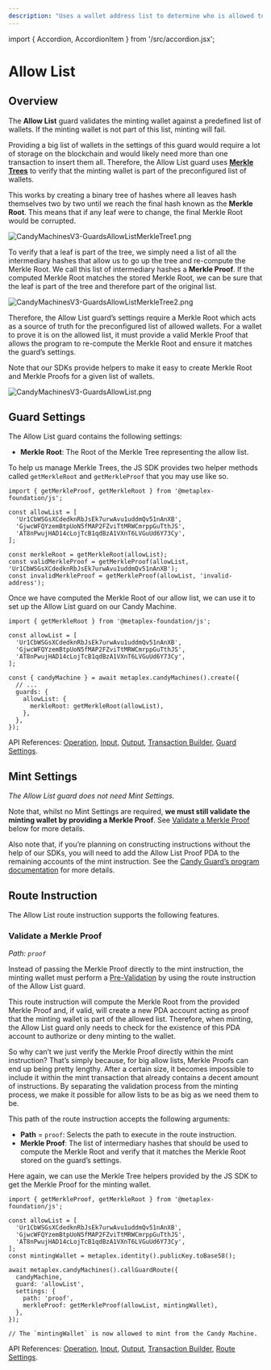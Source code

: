 ```yaml
---
description: "Uses a wallet address list to determine who is allowed to mint."
---
```


import { Accordion, AccordionItem } from '/src/accordion.jsx';

# Allow List

## Overview

The **Allow List** guard validates the minting wallet against a predefined list of wallets. If the minting wallet is not part of this list, minting will fail.

Providing a big list of wallets in the settings of this guard would require a lot of storage on the blockchain and would likely need more than one transaction to insert them all. Therefore, the Allow List guard uses [**Merkle Trees**](https://en.m.wikipedia.org/wiki/Merkle_tree) to verify that the minting wallet is part of the preconfigured list of wallets.

This works by creating a binary tree of hashes where all leaves hash themselves two by two until we reach the final hash known as the **Merkle Root**. This means that if any leaf were to change, the final Merkle Root would be corrupted.

![CandyMachinesV3-GuardsAllowListMerkleTree1.png](/assets/candy-machine-v3/CandyMachinesV3-GuardsAllowListMerkleTree1.png#radius)

To verify that a leaf is part of the tree, we simply need a list of all the intermediary hashes that allow us to go up the tree and re-compute the Merkle Root. We call this list of intermediary hashes a **Merkle Proof**. If the computed Merkle Root matches the stored Merkle Root, we can be sure that the leaf is part of the tree and therefore part of the original list.

![CandyMachinesV3-GuardsAllowListMerkleTree2.png](/assets/candy-machine-v3/CandyMachinesV3-GuardsAllowListMerkleTree2.png#radius)

Therefore, the Allow List guard’s settings require a Merkle Root which acts as a source of truth for the preconfigured list of allowed wallets. For a wallet to prove it is on the allowed list, it must provide a valid Merkle Proof that allows the program to re-compute the Merkle Root and ensure it matches the guard’s settings.

Note that our SDKs provide helpers to make it easy to create Merkle Root and Merkle Proofs for a given list of wallets.

![CandyMachinesV3-GuardsAllowList.png](/assets/candy-machine-v3/CandyMachinesV3-GuardsAllowList.png#radius)

## Guard Settings

The Allow List guard contains the following settings:

- **Merkle Root**: The Root of the Merkle Tree representing the allow list.

<Accordion>
<AccordionItem title="JS SDK" open={true}>
<div className="accordion-item-padding">

To help us manage Merkle Trees, the JS SDK provides two helper methods called `getMerkleRoot` and `getMerkleProof` that you may use like so.

```tsx
import { getMerkleProof, getMerkleRoot } from '@metaplex-foundation/js';

const allowList = [
  'Ur1CbWSGsXCdedknRbJsEk7urwAvu1uddmQv51nAnXB',
  'GjwcWFQYzemBtpUoN5fMAP2FZviTtMRWCmrppGuTthJS',
  'AT8nPwujHAD14cLojTcB1qdBzA1VXnT6LVGuUd6Y73Cy',
];

const merkleRoot = getMerkleRoot(allowList);
const validMerkleProof = getMerkleProof(allowList, 'Ur1CbWSGsXCdedknRbJsEk7urwAvu1uddmQv51nAnXB');
const invalidMerkleProof = getMerkleProof(allowList, 'invalid-address');
```

Once we have computed the Merkle Root of our allow list, we can use it to set up the Allow List guard on our Candy Machine.

```tsx
import { getMerkleRoot } from '@metaplex-foundation/js';

const allowList = [
  'Ur1CbWSGsXCdedknRbJsEk7urwAvu1uddmQv51nAnXB',
  'GjwcWFQYzemBtpUoN5fMAP2FZviTtMRWCmrppGuTthJS',
  'AT8nPwujHAD14cLojTcB1qdBzA1VXnT6LVGuUd6Y73Cy',
];

const { candyMachine } = await metaplex.candyMachines().create({
  // ...
  guards: {
    allowList: {
      merkleRoot: getMerkleRoot(allowList),
    },
  },
});
```

API References: [Operation](https://metaplex-foundation.github.io/js/classes/js.CandyMachineClient.html#create), [Input](https://metaplex-foundation.github.io/js/types/js.CreateCandyMachineInput.html), [Output](https://metaplex-foundation.github.io/js/types/js.CreateCandyMachineOutput.html), [Transaction Builder](https://metaplex-foundation.github.io/js/classes/js.CandyMachineBuildersClient.html#create), [Guard Settings](https://metaplex-foundation.github.io/js/types/js.AllowListGuardSettings.html).

</div>
</AccordionItem>
</Accordion>    

## Mint Settings

*The Allow List guard does not need Mint Settings.*

Note that, whilst no Mint Settings are required, **we must still validate the minting wallet by providing a Merkle Proof**. See [Validate a Merkle Proof](#validate-a-merkle-proof) below for more details.

Also note that, if you’re planning on constructing instructions without the help of our SDKs, you will need to add the Allow List Proof PDA to the remaining accounts of the mint instruction. See the [Candy Guard’s program documentation](https://github.com/metaplex-foundation/mpl-candy-guard#allowlist) for more details.

## Route Instruction

The Allow List route instruction supports the following features.

### Validate a Merkle Proof

*Path: `proof`*

Instead of passing the Merkle Proof directly to the mint instruction, the minting wallet must perform a [Pre-Validation](/programs/candy-machine/minting#minting-with-pre-validation) by using the route instruction of the Allow List guard.

This route instruction will compute the Merkle Root from the provided Merkle Proof and, if valid, will create a new PDA account acting as proof that the minting wallet is part of the allowed list. Therefore, when minting, the Allow List guard only needs to check for the existence of this PDA account to authorize or deny minting to the wallet.

So why can’t we just verify the Merkle Proof directly within the mint instruction? That’s simply because, for big allow lists, Merkle Proofs can end up being pretty lengthy. After a certain size, it becomes impossible to include it within the mint transaction that already contains a decent amount of instructions. By separating the validation process from the minting process, we make it possible for allow lists to be as big as we need them to be.

This path of the route instruction accepts the following arguments:

- **Path** = `proof`: Selects the path to execute in the route instruction.
- **Merkle Proof**: The list of intermediary hashes that should be used to compute the Merkle Root and verify that it matches the Merkle Root stored on the guard’s settings.

<Accordion>
<AccordionItem title="JS SDK" open={true}>
<div className="accordion-item-padding">

Here again, we can use the Merkle Tree helpers provided by the JS SDK to get the Merkle Proof for the minting wallet.

```tsx
import { getMerkleProof, getMerkleRoot } from '@metaplex-foundation/js';

const allowList = [
  'Ur1CbWSGsXCdedknRbJsEk7urwAvu1uddmQv51nAnXB',
  'GjwcWFQYzemBtpUoN5fMAP2FZviTtMRWCmrppGuTthJS',
  'AT8nPwujHAD14cLojTcB1qdBzA1VXnT6LVGuUd6Y73Cy',
];
const mintingWallet = metaplex.identity().publicKey.toBase58();

await metaplex.candyMachines().callGuardRoute({
  candyMachine,
  guard: 'allowList',
  settings: {
    path: 'proof',
    merkleProof: getMerkleProof(allowList, mintingWallet),
  },
});

// The `mintingWallet` is now allowed to mint from the Candy Machine.
```

API References: [Operation](https://metaplex-foundation.github.io/js/classes/js.CandyMachineClient.html#callGuardRoute), [Input](https://metaplex-foundation.github.io/js/types/js.CallCandyGuardRouteInput.html), [Output](https://metaplex-foundation.github.io/js/types/js.CallCandyGuardRouteOutput.html), [Transaction Builder](https://metaplex-foundation.github.io/js/classes/js.CandyMachineBuildersClient.html#callGuardRoute), [Route Settings](https://metaplex-foundation.github.io/js/types/js.AllowListGuardRouteSettings.html).

</div>
</AccordionItem>
</Accordion>
